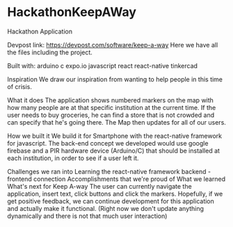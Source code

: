 # HackathonKeepAWay
Hackathon Application 

Devpost link: https://devpost.com/software/keep-a-way
Here we have all the files including the project.

Built with: 
arduino
c
expo.io
javascript
react
react-native
tinkercad

Inspiration
We draw our inspiration from wanting to help people in this time of crisis.

What it does
The application shows numbered markers on the map with how many people are at that specific institution at the current time. If the user needs to buy groceries, he can find a store that is not crowded and can specify that he's going there. The Map then updates for all of our users.

How we built it
We build it for Smartphone with the react-native framework for javascript. The back-end concept we developed would use google firebase and a PIR hardware device (Arduino/C) that should be installed at each institution, in order to see if a user left it.

Challenges we ran into
Learning the react-native framework
backend - frontend connection
Accomplishments that we're proud of
What we learned
What's next for Keep A-way
The user can currently navigate the application, insert text, click buttons and click the markers. Hopefully, if we get positive feedback, we can continue development for this application and actually make it functional. (Right now we don't update anything dynamically and there is not that much user interaction)

